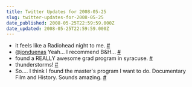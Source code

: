 ```yaml
---
title: Twitter Updates for 2008-05-25
slug: twitter-updates-for-2008-05-25
date_published: 2008-05-25T22:59:59.000Z
date_updated: 2008-05-25T22:59:59.000Z
---
```


- it feels like a Radiohead night to me. [#](http://twitter.com/joelgoodman/statuses/819284096)
- @[jonduenas](http://twitter.com/jonduenas) Yeah... I recommend B&H... [#](http://twitter.com/joelgoodman/statuses/819284345)
- found a REALLY awesome grad program in syracuse. [#](http://twitter.com/joelgoodman/statuses/819332896)
- thunderstorms! [#](http://twitter.com/joelgoodman/statuses/819705623)
- So.... I think I found the master's program I want to do. Documentary Film and History. Sounds amazing. [#](http://twitter.com/joelgoodman/statuses/819781699)
